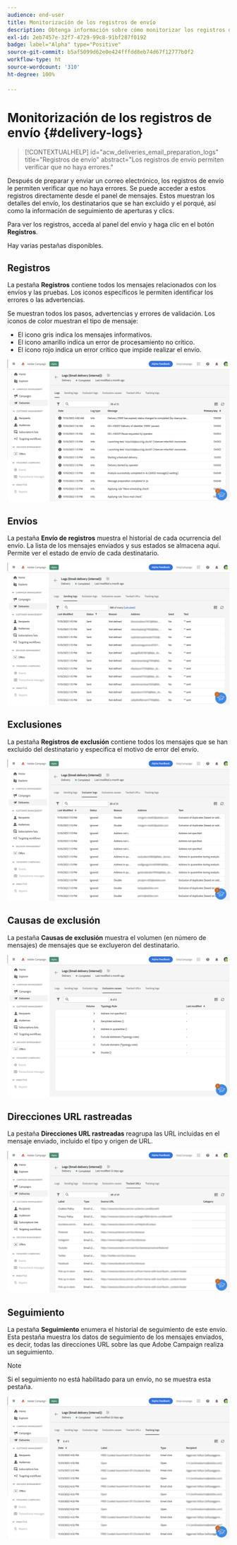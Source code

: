 ```yaml
---
audience: end-user
title: Monitorización de los registros de envío
description: Obtenga información sobre cómo monitorizar los registros de envío
exl-id: 2eb7457e-32f7-4729-99c8-91bf287f0192
badge: label="Alpha" type="Positive"
source-git-commit: b5af5099d62e0e424fffdd8eb74d67f12777b0f2
workflow-type: ht
source-wordcount: '310'
ht-degree: 100%

---
```


# Monitorización de los registros de envío {#delivery-logs}

>[!CONTEXTUALHELP]
>id="acw_deliveries_email_preparation_logs"
>title="Registros de envío"
>abstract="Los registros de envío permiten verificar que no haya errores."

Después de preparar y enviar un correo electrónico, los registros de envío le permiten verificar que no haya errores. Se puede acceder a estos registros directamente desde el panel de mensajes. Estos muestran los detalles del envío, los destinatarios que se han excluido y el porqué, así como la información de seguimiento de aperturas y clics.

Para ver los registros, acceda al panel del envío y haga clic en el botón **Registros**.

Hay varias pestañas disponibles.

## Registros

La pestaña **Registros** contiene todos los mensajes relacionados con los envíos y las pruebas. Los iconos específicos le permiten identificar los errores o las advertencias.

Se muestran todos los pasos, advertencias y errores de validación. Los iconos de color muestran el tipo de mensaje:

* El icono gris indica los mensajes informativos.
* El icono amarillo indica un error de procesamiento no crítico.
* El icono rojo indica un error crítico que impide realizar el envío.

![](assets/logs.png)

## Envíos

La pestaña **Envío de registros** muestra el historial de cada ocurrencia del envío. La lista de los mensajes enviados y sus estados se almacena aquí. Permite ver el estado de envío de cada destinatario.

![](assets/logs2.png)

## Exclusiones

La pestaña **Registros de exclusión** contiene todos los mensajes que se han excluido del destinatario y especifica el motivo de error del envío.

![](assets/logs3.png)

## Causas de exclusión

La pestaña **Causas de exclusión** muestra el volumen (en número de mensajes) de mensajes que se excluyeron del destinatario.

![](assets/logs4.png)

## Direcciones URL rastreadas

La pestaña **Direcciones URL rastreadas** reagrupa las URL incluidas en el mensaje enviado, incluido el tipo y origen de URL.

![](assets/logs5.png)

## Seguimiento

La pestaña **Seguimiento** enumera el historial de seguimiento de este envío. Esta pestaña muestra los datos de seguimiento de los mensajes enviados, es decir, todas las direcciones URL sobre las que Adobe Campaign realiza un seguimiento.

>[!NOTE]
>
>Si el seguimiento no está habilitado para un envío, no se muestra esta pestaña.

![](assets/logs6.png)
